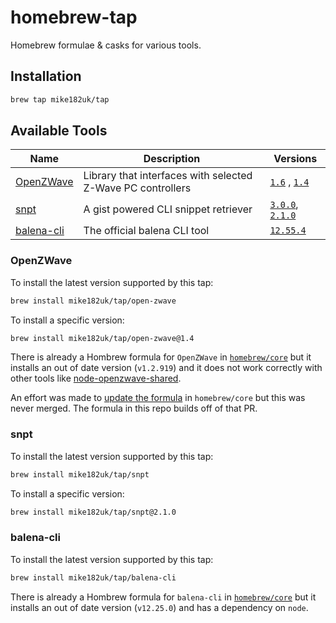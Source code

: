 # homebrew-tap

Homebrew formulae & casks for various tools.

## Installation

```sh
brew tap mike182uk/tap
```

## Available Tools

| Name | Description | Versions |
|------|-------------|----------|
| [OpenZWave](https://github.com/OpenZWave/open-zwave) | Library that interfaces with selected Z-Wave PC controllers | [`1.6`](http://old.openzwave.com/downloads/) , [`1.4`](https://github.com/OpenZWave/open-zwave/releases/tag/v1.4) |
| [snpt](https://github.com/mike182uk/snpt) | A gist powered CLI snippet retriever | [`3.0.0`](https://github.com/mike182uk/snpt/releases/tag/3.0.0), [`2.1.0`](https://github.com/mike182uk/snpt/releases/tag/2.1.0) |
| [balena-cli](https://github.com/balena-io/balena-cli) | The official balena CLI tool | [`12.55.4`](https://github.com/balena-io/balena-cli/releases/tag/v12.55.4)

### OpenZWave

To install the latest version supported by this tap:

```sh
brew install mike182uk/tap/open-zwave
```

To install a specific version:

```sh
brew install mike182uk/tap/open-zwave@1.4
```

There is already a Hombrew formula for `OpenZWave` in [`homebrew/core`](https://github.com/Homebrew/homebrew-core/blob/master/Formula/open-zwave.rb) but it installs an out of date version (`v1.2.919`) and it does not work correctly with other tools like [node-openzwave-shared](https://github.com/OpenZWave/node-openzwave-shared).

An effort was made to [update the formula](https://github.com/Homebrew/homebrew-core/pull/22486/) in `homebrew/core` but this was never merged. The formula in this repo builds off of that PR.

### snpt

To install the latest version supported by this tap:

```sh
brew install mike182uk/tap/snpt
```

To install a specific version:

```sh
brew install mike182uk/tap/snpt@2.1.0
```

### balena-cli

To install the latest version supported by this tap:

```sh
brew install mike182uk/tap/balena-cli
```

There is already a Hombrew formula for `balena-cli` in [`homebrew/core`](https://github.com/Homebrew/homebrew-core/blob/master/Formula/balena-cli.rb) but it installs an out of date version (`v12.25.0`) and has a dependency on `node`.
